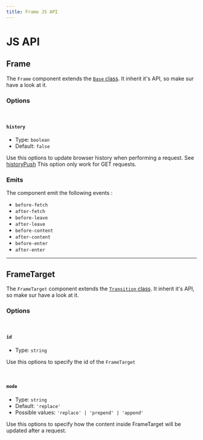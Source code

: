 ```yaml
---
title: Frame JS API
---
```


# JS API

## Frame
The `Frame` component extends the [`Base` class](https://js-toolkit.studiometa.dev/api/configuration.html).
It inherit it's API, so make sur have a look at it.

### Options
<br>

#### `history`

- Type: `boolean`
- Default: `false`

Use this options to update browser history when performing a request. See [historyPush](https://js-toolkit.studiometa.dev/utils/history/historyPush.html#historypush)
This option only work for GET requests.

### Emits

The component emit the following events :

- `before-fetch`
- `after-fetch`
- `before-leave`
- `after-leave`
- `before-content`
- `after-content`
- `before-enter`
- `after-enter`

---

## FrameTarget
The `FrameTarget` component extends the [`Transition` class](https://js-toolkit.studiometa.dev/utils/css/transition.html#transition).
It inherit it's API, so make sur have a look at it.

### Options
<br>

#### `id`

- Type: `string`

Use this options to specify the id of the `FrameTarget`

<br>

#### `mode`

- Type: `string`
- Default: `'replace'`
- Possible values: `'replace' | 'prepend' | 'append'`

Use this options to specify how the content inside FrameTarget will be updated after a request.

